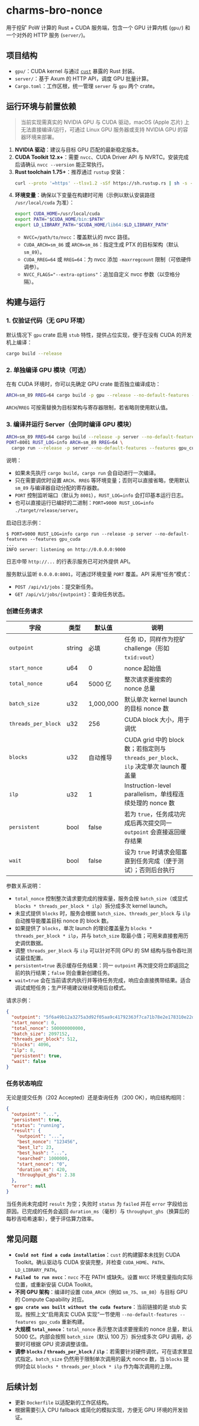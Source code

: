# charms-bro-nonce

用于挖矿 PoW 计算的 Rust + CUDA 服务端，包含一个 GPU 计算内核 (`gpu/`) 和一个对外的 HTTP 服务 (`server/`)。

## 项目结构
- `gpu/`：CUDA kernel 与通过 [`cust`](https://crates.io/crates/cust) 暴露的 Rust 封装。
- `server/`：基于 Axum 的 HTTP API，调度 GPU 批量计算。
- `Cargo.toml`：工作区根，统一管理 `server` 与 `gpu` 两个 crate。

## 运行环境与前置依赖
> 当前实现需真实的 NVIDIA GPU 与 CUDA 驱动，macOS (Apple 芯片) 上无法直接编译/运行，可通过 Linux GPU 服务器或支持 NVIDIA GPU 的容器环境来部署。

1. **NVIDIA 驱动**：建议与目标 GPU 匹配的最新稳定版本。
2. **CUDA Toolkit 12.x+**：需要 `nvcc`、CUDA Driver API 与 NVRTC。安装完成后请确认 `nvcc --version` 能正常执行。
3. **Rust toolchain 1.75+**：推荐通过 `rustup` 安装：
   ```bash
   curl --proto '=https' --tlsv1.2 -sSf https://sh.rustup.rs | sh -s -- -y
   ```
4. **环境变量**：确保以下变量在构建时可用（示例以默认安装路径 `/usr/local/cuda` 为准）：
   ```bash
   export CUDA_HOME=/usr/local/cuda
   export PATH="$CUDA_HOME/bin:$PATH"
   export LD_LIBRARY_PATH="$CUDA_HOME/lib64:$LD_LIBRARY_PATH"
   ```
   - `NVCC=/path/to/nvcc`：覆盖默认的 nvcc 路径。
   - `CUDA_ARCH=sm_86` 或 `ARCH=sm_86`：指定生成 PTX 的目标架构（默认 `sm_89`）。
   - `CUDA_RREG=64` 或 `RREG=64`：为 nvcc 添加 `-maxrregcount` 限制（可依硬件调参）。
   - `NVCC_FLAGS="--extra-options"`：追加自定义 nvcc 参数（以空格分隔）。

## 构建与运行

### 1. 仅验证代码（无 GPU 环境）
默认情况下 `gpu` crate 启用 `stub` 特性，提供占位实现，便于在没有 CUDA 的开发机上编译：
```bash
cargo build --release
```

### 2. 单独编译 GPU 模块（可选）
在有 CUDA 环境时，你可以先确定 GPU crate 能否独立编译成功：
```bash
ARCH=sm_89 RREG=64 cargo build -p gpu --release --no-default-features --features cuda
```
`ARCH`/`RREG` 可按需替换为目标架构与寄存器限制，若省略则使用默认值。

### 3. 编译并运行 Server（会同时编译 GPU 模块）
```bash
ARCH=sm_89 RREG=64 cargo build --release -p server --no-default-features --features gpu_cuda
PORT=8001 RUST_LOG=info ARCH=sm_89 RREG=64 \
  cargo run --release -p server --no-default-features --features gpu_cuda
```
说明：
- 如果未先执行 `cargo build`，`cargo run` 会自动进行一次编译。
- 只在需要调优时设置 `ARCH`、`RREG` 等环境变量；否则可以直接省略，使用默认 `sm_89` 与编译器自动分配的寄存器数。
- `PORT` 控制监听端口（默认为 `8001`），`RUST_LOG=info` 会打印基本运行日志。
- 也可以直接运行已编好的二进制：`PORT=9000 RUST_LOG=info ./target/release/server`。

启动日志示例：
```
$ PORT=9000 RUST_LOG=info cargo run --release -p server --no-default-features --features gpu_cuda
...
INFO server: listening on http://0.0.0.0:9000
```
日志中带 `http://...` 的行表示服务已可对外提供 API。

服务默认监听 `0.0.0.0:8001`，可通过环境变量 `PORT` 覆盖。API 采用“任务”模式：

- `POST /api/v1/jobs`：提交新任务。
- `GET /api/v1/jobs/{outpoint}`：查询任务状态。

### 创建任务请求

| 字段 | 类型 | 默认值 | 说明 |
| --- | --- | --- | --- |
| `outpoint` | string | 必填 | 任务 ID，同样作为挖矿 challenge（形如 `txid:vout`） |
| `start_nonce` | u64 | 0 | nonce 起始值 |
| `total_nonce` | u64 | 5000 亿 | 整次请求要搜索的 nonce 总量 |
| `batch_size` | u32 | 1,000,000 | 默认单次 kernel launch 的目标 nonce 数 |
| `threads_per_block` | u32 | 256 | CUDA block 大小，用于调优 |
| `blocks` | u32 | 自动推导 | CUDA grid 中的 block 数；若指定则与 `threads_per_block`、`ilp` 决定单次 launch 覆盖量 |
| `ilp` | u32 | 1 | Instruction-level parallelism，单线程连续处理的 nonce 数 |
| `persistent` | bool | false | 若为 `true`，任务成功完成后再次提交同一 `outpoint` 会直接返回缓存结果 |
| `wait` | bool | false | 设为 `true` 时请求会阻塞直到任务完成（便于测试）；否则后台执行 |

参数关系说明：
- `total_nonce` 控制整次请求要完成的搜索量，服务会按 `batch_size`（或显式 `blocks * threads_per_block * ilp`）拆分成多次 kernel launch。
- 未显式提供 `blocks` 时，服务会根据 `batch_size`、`threads_per_block` 与 `ilp` 自动推导能覆盖目标 nonce 的 block 数。
- 如果提供了 `blocks`，单次 launch 的理论覆盖量为 `blocks * threads_per_block * ilp`，并与 `batch_size` 取最小值；可用来直接套用历史调优数据。
- 调整 `threads_per_block` 与 `ilp` 可以针对不同 GPU 的 SM 结构与指令吞吐测试最佳配置。
- `persistent=true` 表示缓存任务结果：同一 `outpoint` 再次提交将立即返回之前的执行结果；`false` 则会重新创建任务。
- `wait=true` 会在当前请求内执行并等待任务完成，响应会直接携带结果。适合调试或短任务；生产环境建议继续使用后台模式。

请求示例：
```json
{
  "outpoint": "5f6a49b12a3275a3d92f05aa9c41792363f7ca71b78e2e178310e22da4ad3a9:2",
  "start_nonce": 0,
  "total_nonce": 500000000000,
  "batch_size": 2097152,
  "threads_per_block": 512,
  "blocks": 4096,
  "ilp": 8,
  "persistent": true,
  "wait": false
}
```

### 任务状态响应

无论是提交任务（202 Accepted）还是查询任务（200 OK），响应结构相同：

```json
{
  "outpoint": "...",
  "persistent": true,
  "status": "running",
  "result": {
    "outpoint": "...",
    "best_nonce": "123456",
    "best_lz": 23,
    "best_hash": "...",
    "searched": 1000000,
    "start_nonce": "0",
    "duration_ms": 420,
    "throughput_ghs": 2.38
  },
  "error": null
}
```

当任务尚未完成时 `result` 为空；失败时 `status` 为 `failed` 并在 `error` 字段给出原因。已完成的任务会返回 `duration_ms`（毫秒）与 `throughput_ghs`（换算后的每秒吉哈希速率），便于评估算力效率。

## 常见问题
- **`Could not find a cuda installation`**：`cust` 的构建脚本未找到 CUDA Toolkit。确认驱动与 CUDA 安装完整，并检查 `CUDA_HOME`、`PATH`、`LD_LIBRARY_PATH`。
- **`Failed to run nvcc`**：`nvcc` 不在 PATH 或缺失。设置 `NVCC` 环境变量指向实际位置，或重新安装 CUDA Toolkit。
- **不同 GPU 架构**：编译时设置 `CUDA_ARCH`（例如 `sm_75`、`sm_80`）与目标 GPU 的 Compute Capability 对应。
- **`gpu crate was built without the cuda feature`**：当前链接的是 stub 实现。按照上文“启用真实 CUDA 实现”一节使用 `--no-default-features --features gpu_cuda` 重新构建。
- **大规模 `total_nonce`**：`total_nonce` 表示整次请求要搜索的 nonce 总量，默认 5000 亿。内部会按照 `batch_size`（默认 100 万）拆分成多次 GPU 调用，必要时可根据 GPU 资源调整该值。
- **调参 `blocks` / `threads_per_block` / `ilp`**：若需要针对硬件调优，可在请求里显式指定。`batch_size` 仍然用于限制单次调用的最大 nonce 数，当 `blocks` 提供时会以 `blocks * threads_per_block * ilp` 作为每次调用的上限。

## 后续计划
- 更新 `Dockerfile` 以适配新的工作区结构。
- 根据需要引入 CPU fallback 或简化的模拟实现，方便无 GPU 环境的开发验证。
